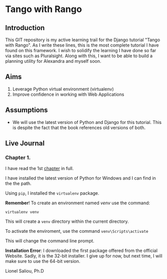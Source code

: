 # Tango with Rango

## Introduction

This GIT repository is my active learning trail for the Django tutorial "Tango with Rango". 
As I write these lines, this is the most complete tutorial I have found on this framework. 
I wish to solidify the learning I have done so far via sites such as Pluralsight. 
Along with this, I want to be able to build a planning utility for Alexandra and myself
soon.

## Aims

1. Leverage Python virtual environment (virtualenv)
2. Improve confidence in working with Web Applications

## Assumptions

- We will use the latest version of Python and Django for this tutorial. 
This is despite the fact that the book references old versions of both.

## Live Journal

### Chapter 1.

I have read the 1st [chapter](http://www.tangowithdjango.com/book17/chapters/overview.html "Overview" ) in full.

I have installed the latest version of Python for Windows and I can find in the the path.

Using `pip`, I installed the `virtualenv` package.

__Remember__! To create an environment named *venv* use the command:

``virtualenv venv``

This will create a `venv` directory within the current directory.

To activate the enviroment, use the command ``venv\Scripts\activate``

This will change the command line prompt.

__Installation Error__: I downloaded the first package offered from the official Website. Sadly, it is the 32-bit installer. I give up for now, but next time, I will make sure to use the 64-bit version. 


   Lionel Saliou, Ph.D
